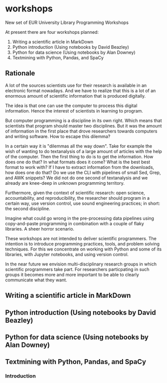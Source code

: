 # workshops

New set of EUR University Library Programming Workshops

At present there are four workshops planned:

1. Writing a scientific article in MarkDown
2. Python introduction (Using notebooks by David Beazley)
3. Python for data science (Using notebooks by Alan Downey)
4. Textmining with Python, Pandas, and SpaCy

## Rationale

A lot of the sources scientists use for their research is available in
an electronic format nowadays. And we have to realize that this is a
lot of an enormous amount of scientific information that is produced
digitally.

The idea is that one can use the computer to process this digital
information. Hence the interest of scientists in learning to program.

But computer programming is a discipline in its own right. Which means
that scientists that program should master two disciplines. But it was
the amount of information in the first place that drove researchers
towards computers and writing software. How to escape this dilemma?

In a certain way it is "dilemmas all the way down". Take for example
the wish of wanting to do textanalysis of a large amount of articles
with the help of the computer. Then the first thing to do is to get
the information. How does one do that? In what formats does it come?
What is the best best format to work with? If I have to extract
information from the downloads, how does one do that? Do we use the
CLI with pipelines of small Sed, Grep, and AWK snippets? We did not do
one second of textanalysis and we already are knee-deep in unknown
programming territory.

Furthermore, given the context of scientific research: open science,
accountability, and reproducibility, the researcher should program in
a certain way, use version control, use sound engineering practices;
in short: the second discipline.

Imagine what could go wrong in the pre-processing data pipelines using
copy-and-paste programming in combination with a couple of flaky
libraries. A sheer horror scenario.

These workshops are not intended to deliver scientific
programmers. The intention is to introduce programming practices,
tools, and problem solving techniques. For this we concentrate on
working with Python and some of its libraries, with Jupyter notebooks,
and using version control.

In the near future we envision multi-disciplinary research groups in
which scientific programmers take part. For researchers particpating
in such groups it becomes more and more important to be able to
clearly communicate what they want.

## Writing a scientific article in MarkDown

## Python introduction (Using notebooks by David Beazley)

## Python for data science (Using notebooks by Alan Downey)

## Textmining with Python, Pandas, and SpaCy

### Introduction

